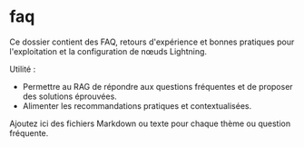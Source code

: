 # faq

Ce dossier contient des FAQ, retours d'expérience et bonnes pratiques pour l'exploitation et la configuration de nœuds Lightning.

Utilité :
- Permettre au RAG de répondre aux questions fréquentes et de proposer des solutions éprouvées.
- Alimenter les recommandations pratiques et contextualisées.

Ajoutez ici des fichiers Markdown ou texte pour chaque thème ou question fréquente. 